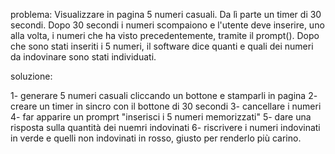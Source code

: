 problema:
 Visualizzare in pagina 5 numeri casuali. Da lì parte un timer di 30 secondi. Dopo 30 secondi i numeri scompaiono e l'utente deve inserire, uno alla volta, i numeri che ha visto precedentemente, tramite il prompt(). Dopo che sono stati inseriti i 5 numeri, il software dice quanti e quali dei numeri da indovinare sono stati individuati.

 soluzione:

 1- generare 5 numeri casuali cliccando un bottone e stamparli in pagina
 2- creare un timer in sincro con il bottone di 30 secondi 
 3- cancellare i numeri 
 4- far apparire un promprt "inserisci i 5 numeri memorizzati"
 5- dare una risposta sulla quantità dei nuemri indovinati
 6- riscrivere i numeri indovinati in verde e quelli non indovinati in rosso, giusto per renderlo più carino.
